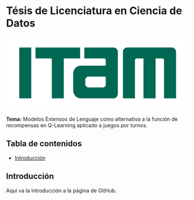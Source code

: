 # Tésis de Licenciatura en Ciencia de Datos

<img src="imgs/itam.png" width="500" height="200">


**Tema:** Modelos Extensos de Lenguaje como alternativa a la función de recompensas en Q-Learning aplicado a juegos por turnos.

## Tabla de contenidos

- [Introducción](#Introducción)


## Introducción

Aquí va la introducción a la página de GitHub.

